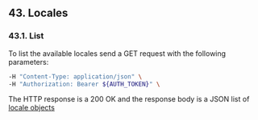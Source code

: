 ## 43. Locales

### 43.1. List

To list the available locales send a GET request with the following parameters:

```bash
-H "Content-Type: application/json" \
-H "Authorization: Bearer ${AUTH_TOKEN}" \
```

The HTTP response is a 200 OK and the response body is a JSON list of [locale objects](https://docs.taiga.io/api.html#object-locale-detail)
